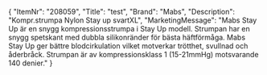 {
  "ItemNr": "208059",
  "Title": "test",
  "Brand": "Mabs",
  "Description": "Kompr.strumpa Nylon Stay up svartXL",
  "MarketingMessage": "Mabs Stay Up är en snygg kompressionsstrumpa i Stay Up modell. Strumpan har en snygg spetskant med dubbla silikonränder för bästa häftförmåga. Mabs Stay Up ger bättre blodcirkulation vilket motverkar trötthet, svullnad och åderbråck. Strumpan är av kompressionsklass 1 (15-21mmHg) motsvarande 140 denier."
}